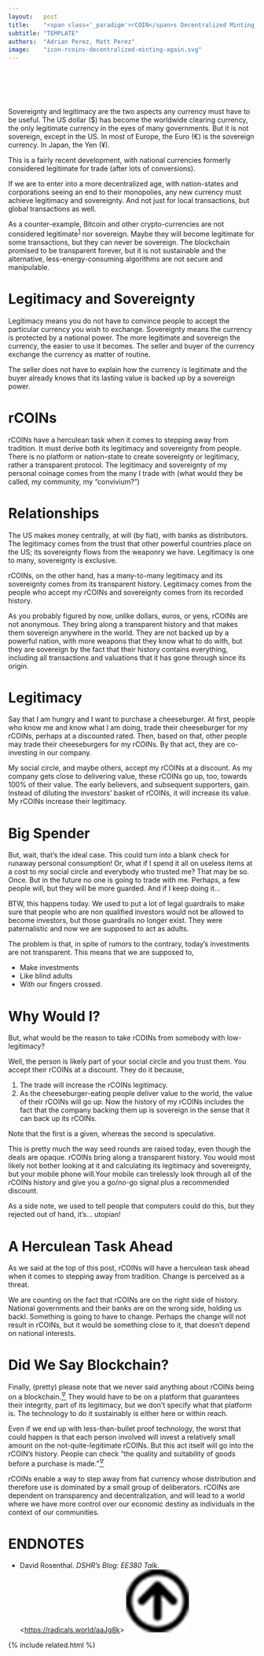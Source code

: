 ```yaml
---
layout:   post
title:    "<span class='_paradigm'>rCOIN</span>s Decentralized Minting, Again"
subtitle: "TEMPLATE"
authors:  "Adrian Perez, Matt Perez"
image:    "icon-rcoins-decentralized-minting-again.svg"
---
```


<div style="display:none;">
 <p>Sovereignty and legitimacy are the two aspects any currency must have to be useful.</p>
</div>

<h1>&nbsp;</h1>
 <p>Sovereignty and legitimacy are the two aspects any currency must have to be useful. The US dollar (&dollar;) has become the worldwide clearing currency, the only legitimate currency in the eyes of many governments. But it is not sovereign, except in the US. In most of Europe, the Euro (&euro;) is the sovereign currency. In Japan, the Yen (&yen;).</p>
 <p>This is a fairly recent development, with national currencies formerly considered legitimate for trade (after lots of conversions).</p>
 <p>If we are to enter into a more decentralized age, with nation-states and corporations seeing an end to their monopolies, any new currency must achieve legitimacy and sovereignty. And not just for local transactions, but global transactions as well.</p>
 <p>As a counter-example, Bitcoin and other crypto-currencies are not considered legitimate<sup id="fnref1"><a href="#fn1" rel="footnote">1</a></sup> nor sovereign. Maybe they will become legitimate for some transactions, but they can never be sovereign. The blockchain promised to be transparent forever, but it is not sustainable and the alternative, less-energy-consuming algorithms are not secure and manipulable.</p>

<h1>Legitimacy and Sovereignty</h1>
 <p>Legitimacy means you do not have to convince people to accept the particular currency you wish to exchange. Sovereignty means the currency is protected by a national power. The more legitimate and sovereign the currency, the easier to use it becomes. The seller and buyer of the currency exchange the currency as matter of routine.</p>
 <p>The seller does not have to explain how the currency is legitimate and the buyer already knows that its lasting value is backed up by a sovereign power.</p>

<h1><span class='_paradigm'>rCOIN</span>s</h1>
 <p><span class='_paradigm'>rCOIN</span>s have a herculean task when it comes to stepping away from tradition. It must derive both its legitimacy and sovereignty from people. There is no platform or nation-state to create sovereignty or legitimacy, rather a transparent protocol. The legitimacy and sovereignty of my personal coinage comes from the many I trade with (what would they be called, my community, my “convivium?”)</p>

<h1>Relationships</h1>
 <p>The US makes money centrally, at will (by fiat), with banks as distributors. The legitimacy comes from the trust that other powerful countries place on the US; its sovereignty flows from the weaponry we have. Legitimacy is one to many, sovereignty is exclusive.</p>
 <p><span class='_paradigm'>rCOIN</span>s, on the other hand, has a many-to-many legitimacy and its sovereignty comes from its transparent history. Legitimacy comes from the people who accept my <span class='_paradigm'>rCOIN</span>s and sovereignty comes from its recorded history.</p>
 <p>As you probably figured by now, unlike dollars, euros, or yens, <span class='_paradigm'>rCOIN</span>s are not anonymous. They bring along a transparent history and that makes them sovereign anywhere in the world. They are not backed up by a powerful nation, with more weapons that they know what to do with, but they are sovereign by the fact that their history contains everything, including all transactions and valuations that it has gone through since its origin.</p>

<h1>Legitimacy</h1>
 <p>Say that I am hungry and I want to purchase a cheeseburger. At first, people who know me and know what I am doing, trade their cheeseburger for my <span class='_paradigm'>rCOIN</span>s, perhaps at a discounted rated. Then, based on that, other people may trade their cheeseburgers for my <span class='_paradigm'>rCOIN</span>s. By that act, they are co-investing in our company.</p>
 <p>My social circle, and maybe others, accept my <span class='_paradigm'>rCOIN</span>s at a discount. As my company gets close to delivering value, these rCOINs go up, too, towards 100% of their value. The early believers, and subsequent supporters, gain. Instead of diluting the investors’ basket of <span class='_paradigm'>rCOIN</span>s, it will increase its value. My <span class='_paradigm'>rCOIN</span>s increase their legitimacy.</p>

<h1>Big Spender</h1>
 <p>But, wait, that’s the ideal case. This could turn into a blank check for runaway personal consumption! Or, what if I spend it all on useless items at a cost to my social circle and everybody who trusted me? That may be so. Once. But in the future no one is going to trade with me. Perhaps, a few people will, but they will be more guarded. And if I keep doing it…</p>
 <p>BTW, this happens today. We used to put a lot of legal guardrails to make sure that people who are non qualified investors would not be allowed to become investors, but those guardrails no longer exist. They were paternalistic and now we are supposed to act as adults.</p>
 <p>The problem is that, in spite of rumors to the contrary, today’s investments are not transparent. This means that we are supposed to,</p>
 <ul> 
  <li>Make investments</li>
  <li>Like blind adults</li>
  <li>With our fingers crossed.</li>
 </ul>

<h1>Why Would I?</h1>
 <p>But, what would be the reason to take <span class='_paradigm'>rCOIN</span>s from somebody with low-legitimacy?</p>
 <p>Well, the person is likely part of your social circle and you trust them. You accept their <span class='_paradigm'>rCOIN</span>s at a discount. They do it because,</p>
  <ol>
   <li>The trade will increase the <span class='_paradigm'>rCOIN</span>s legitimacy.</li>
   <li>As the cheeseburger-eating people deliver value to the world, the value of their <span class='_paradigm'>rCOIN</span>s will go up. Now the history of my <span class='_paradigm'>rCOIN</span>s includes the fact that the company backing them up is sovereign in the sense that it can back up its <span class='_paradigm'>rCOIN</span>s.</li>
  </ol>
 <p>Note that the first is a given, whereas the second is speculative.</p>
 <p>This is pretty much the way seed rounds are raised today, even though the deals are opaque. <span class='_paradigm'>rCOIN</span>s bring along a transparent history. You would most likely not bother looking at it and calculating its legitimacy and sovereignty, but your mobile phone will.Your mobile can tirelessly look through all of the <span class='_paradigm'>rCOIN</span>s history and give you a go/no-go signal plus a recommended discount.</p>
 <p>As a side note, we used to tell people that computers could do this, but they rejected out of hand, <span class="_quotespan">it&rsquo;s&hellip; utopian!</span></p>
 
 <h1>A Herculean Task Ahead</h1>
 <p>As we said at the top of this post, <span class='_paradigm'>rCOIN</span>s will have a herculean task ahead when it comes to stepping away from tradition. Change is perceived as a threat.</p>
 <p>We are counting on the fact that <span class='_paradigm'>rCOIN</span>s are on the right side of history. National governments and their banks are on the wrong side, holding us backl. Something is going to have to change. Perhaps the change will not result in <span class='_paradigm'>rCOIN</span>s, but it would be something close to it, that doesn’t depend on national interests.</p>

<h1>Did We Say Blockchain?</h1>
 <p>Finally, (pretty) please note that we never said anything about <span class='_paradigm'>rCOIN</span>s being on a blockchain.<a href="#en01"><sup id="bm01">&hairsp;&nabla;&hairsp;</sup></a> They would have to be on a platform that guarantees their integrity, part of its legitimacy, but we don’t specify what that platform is. The technology to do it sustainably is either here or within reach.</p>
 <p>Even if we end up with less-than-bullet proof technology, the worst that could happen is that each person involved will invest a relatively small amount on the not-quite-legitimate <span class='_paradigm'>rCOIN</span>s. But this act itself will go into the <span class='_paradigm'>rCOIN</span>&rsquo;s history. People can check &ldquo;the quality and suitability of goods before a purchase is made.&rdquo;<a href="#en01"><sup id="bm01">&hairsp;&nabla;&hairsp;</sup></a></p>
 <p><span class='_paradigm'>rCOIN</span>s enable a way to step away from fiat currency whose distribution and therefore use is dominated by a small group of deliberators. <span class='_paradigm'>rCOIN</span>s are dependent on transparency and decentralization, and will lead to a world where we have more control over our economic destiny as individuals in the context of our communities.</p>

<h1 class="_section">ENDNOTES</h1>
 <ul>
  <li id="en01">
   <p class="_list-item">
    David Rosenthal.
    <em>DSHR’s Blog: EE380 Talk</em>.
    &lt;<a href="https://radicals.world/aaJg8k" target="_blank">https://radicals.world/aaJg8k</a>&gt;
    <a class="_uparrow" href="#bm01"><img src="/assets/img/arrow-up-icon.png"></a>
   </p>
  </li>
 </ul>

{% include related.html %}
